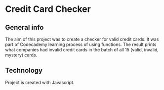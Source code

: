 # Credit Card Checker

## General info

The aim of this project was to create a checker for valid credit cards. It was part of Codecademy learning process of using functions.
The result prints what companies had invalid credit cards in the batch of all 15 (valid, invalid, mystery) cards.

## Technology

Project is created with Javascript.
